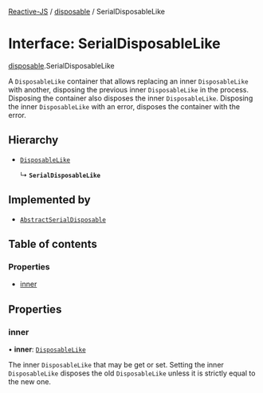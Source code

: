 [Reactive-JS](../README.md) / [disposable](../modules/disposable.md) / SerialDisposableLike

# Interface: SerialDisposableLike

[disposable](../modules/disposable.md).SerialDisposableLike

A `DisposableLike` container that allows replacing an inner `DisposableLike` with another,
disposing the previous inner `DisposableLike` in the process. Disposing the
container also disposes the inner `DisposableLike`. Disposing the inner `DisposableLike`
with an error, disposes the container with the error.

## Hierarchy

- [`DisposableLike`](disposable.DisposableLike.md)

  ↳ **`SerialDisposableLike`**

## Implemented by

- [`AbstractSerialDisposable`](../classes/disposable.AbstractSerialDisposable.md)

## Table of contents

### Properties

- [inner](disposable.SerialDisposableLike.md#inner)

## Properties

### inner

• **inner**: [`DisposableLike`](disposable.DisposableLike.md)

 The inner `DisposableLike` that may be get or set. Setting the inner
 `DisposableLike` disposes the old `DisposableLike` unless it is strictly equal
 to the new one.
